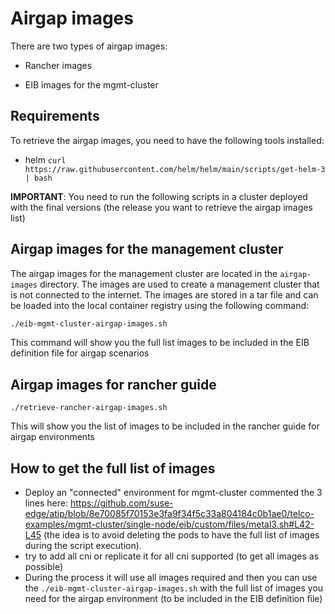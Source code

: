 # Airgap images 

There are two types of airgap images:

- Rancher images

- EIB images for the mgmt-cluster 

## Requirements

To retrieve the airgap images, you need to have the following tools installed:

- helm `curl https://raw.githubusercontent.com/helm/helm/main/scripts/get-helm-3 | bash`

**IMPORTANT**: You need to run the following scripts in a cluster deployed with the final versions (the release you want to retrieve the airgap images list)


## Airgap images for the management cluster

The airgap images for the management cluster are located in the `airgap-images` directory. The images are used to create a management cluster that is not connected to the internet. The images are stored in a tar file and can be loaded into the local container registry using the following command:

```bash
./eib-mgmt-cluster-airgap-images.sh
```

This command will show you the full list images to be included in the EIB definition file for airgap scenarios


## Airgap images for rancher guide

``` 
./retrieve-rancher-airgap-images.sh
```

This will show you the list of images to be included in the rancher guide for airgap environments

## How to get the full list of images

- Deploy an "connected" environment for mgmt-cluster commented the 3 lines here: https://github.com/suse-edge/atip/blob/8e70085f70153e3fa9f34f5c33a804184c0b1ae0/telco-examples/mgmt-cluster/single-node/eib/custom/files/metal3.sh#L42-L45  (the idea is to avoid deleting the pods to have the full list of images during the script execution).
- try to add all cni or replicate it for all cni supported (to get all images as possible)
- During the process it will use all images required and then you can use the `./eib-mgmt-cluster-airgap-images.sh` with the full list of images you need for the airgap environment (to be included in the EIB definition file)
